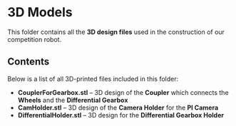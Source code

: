 # 3D Models

This folder contains all the **3D design files** used in the construction of our competition robot.  

## Contents
Below is a list of all 3D-printed files included in this folder:

- **CouplerForGearbox.stl** – 3D design of the **Coupler** which connects the **Wheels** and the **Differential Gearbox**  
- **CamHolder.stl** – 3D design of the **Camera Holder** for the **PI Camera**
- **DifferentialHolder.stl** – 3D design for the **Differential Gearbox Holder**  
